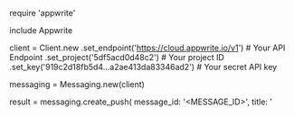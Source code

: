 require 'appwrite'

include Appwrite

client = Client.new
    .set_endpoint('https://cloud.appwrite.io/v1') # Your API Endpoint
    .set_project('5df5acd0d48c2') # Your project ID
    .set_key('919c2d18fb5d4...a2ae413da83346ad2') # Your secret API key

messaging = Messaging.new(client)

result = messaging.create_push(
    message_id: '<MESSAGE_ID>',
    title: '<TITLE>',
    body: '<BODY>',
    topics: [], # optional
    users: [], # optional
    targets: [], # optional
    data: {}, # optional
    action: '<ACTION>', # optional
    image: '[ID1:ID2]', # optional
    icon: '<ICON>', # optional
    sound: '<SOUND>', # optional
    color: '<COLOR>', # optional
    tag: '<TAG>', # optional
    badge: '<BADGE>', # optional
    draft: false, # optional
    scheduled_at: '' # optional
)

